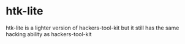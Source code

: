 # htk-lite
htk-lite is a lighter version of hackers-tool-kit but it still has the same hacking ability as hackers-tool-kit

